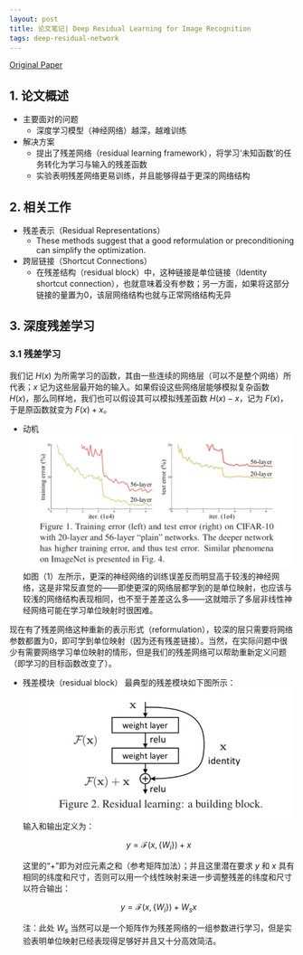 ```yaml
---
layout: post
title: 论文笔记| Deep Residual Learning for Image Recognition
tags: deep-residual-network
---
```


[Original Paper](https://www.cv-foundation.org/openaccess/content_cvpr_2016/html/He_Deep_Residual_Learning_CVPR_2016_paper.html)

## 1. 论文概述
- 主要面对的问题
  - 深度学习模型（神经网络）越深，越难训练
- 解决方案
  - 提出了残差网络（residual learning framework），将学习‘未知函数’的任务转化为学习与输入的残差函数
  - 实验表明残差网络更易训练，并且能够得益于更深的网络结构

## 2. 相关工作
- 残差表示（Residual Representations）
  - These methods suggest that a good reformulation or preconditioning can simplify the optimization.
- 跨层链接（Shortcut Connections）
  - 在残差结构（residual block）中，这种链接是单位链接（Identity shortcut connection），也就意味着没有参数；另一方面，如果将这部分链接的量置为0，该层网络结构也就与正常网络结构无异

## 3. 深度残差学习
### 3.1 残差学习
我们记 $H(x)$ 为所需学习的函数，其由一些连续的网络层（可以不是整个网络）所代表；$x$ 记为这些层最开始的输入。如果假设这些网络层能够模拟复杂函数 $H(x)$，那么同样地，我们也可以假设其可以模拟残差函数 $H(x)-x$，记为 $F(x)$，于是原函数就变为 $F(x)+x$。
- 动机
  ![IMAGE](/assets/resources/3EDE3DAB09BAACEA31F6EEE3FCA0E463.jpg)
  如图（1）左所示，更深的神经网络的训练误差反而明显高于较浅的神经网络，这是非常反直觉的——即使更深的网络层都学到的是单位映射，也应该与较浅的网络结构表现相同，也不至于差差这么多——这就暗示了多层非线性神经网络可能在学习单位映射时很困难。

现在有了残差网络这种重新的表示形式（reformulation），较深的层只需要将网络参数都置为0，即可学到单位映射（因为还有残差链接）。当然，在实际问题中很少有需要网络学习单位映射的情形，但是我们的残差网络可以帮助重新定义问题（即学习的目标函数改变了）。
- 残差模块（residual block）
  最典型的残差模块如下图所示：
  ![IMAGE](/assets/resources/C7A2C8F7F15C1AADF5E47CB98F983CAC.jpg)
  输入和输出定义为：


  $$
  y = \mathcal{F}(x, \{W_i\}) + x
  $$


  这里的“+”即为对应元素之和（参考矩阵加法）；并且这里潜在要求 $y$ 和 $x$ 具有相同的纬度和尺寸，否则可以用一个线性映射来进一步调整残差的纬度和尺寸以符合输出：


  $$
  y = \mathcal{F}(x, \{W_i\}) + W_sx
  $$


  注：此处 $W_s$ 当然可以是一个矩阵作为残差网络的一组参数进行学习，但是实验表明单位映射已经表现得足够好并且又十分高效简洁。